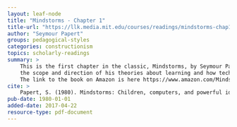 ```yaml
---
layout: leaf-node
title: "Mindstorms - Chapter 1"
title-url: "https://llk.media.mit.edu/courses/readings/mindstorms-chap1.pdf"
author: "Seymour Papert"
groups: pedagogical-styles
categories: constructionism
topics: scholarly-readings
summary: >
    This is the first chapter in the classic, Mindstorms, by Seymour Papert.  In this chapter, Papert lays out
    the scope and direction of his theories about learning and how technology is included successfully with learning.
    The link to the book on Amazon is here https://www.amazon.com/Mindstorms-Children-Computers-Powerful-Ideas/dp/0465046746
cite: >
    Papert, S. (1980). Mindstorms: Children, computers, and powerful ideas. Basic Books, Inc.. Retrieved from https://llk.media.mit.edu/courses/readings/mindstorms-chap1.pdf
pub-date: 1980-01-01
added-date: 2017-04-22
resource-type: pdf-document
---
```

